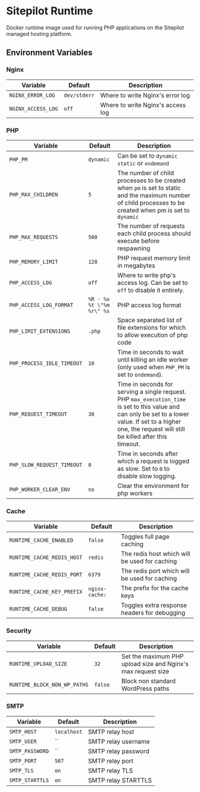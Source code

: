 # Sitepilot Runtime

Docker runtime image used for running PHP applications on the Sitepilot managed hosting platform.

## Environment Variables

### Nginx

|Variable|Default|Description|
|--------|-------------|-----------|
|`NGINX_ERROR_LOG`|`dev/stderr`|Where to write Nginx's error log|
|`NGINX_ACCESS_LOG`|`off`|Where to write Nginx's access log|

### PHP

|Variable|Default|Description|
|--------|-------------|-----------|
|`PHP_PM`|`dynamic`|Can be set to `dynamic` `static` or `ondemand`|
|`PHP_MAX_CHILDREN`|`5`|The number of child processes to be created when `pm` is set to static and the maximum number of child processes to be created when pm is set to `dynamic`|
|`PHP_MAX_REQUESTS`|`500`|The number of requests each child process should execute before respawning|
|`PHP_MEMORY_LIMIT`|`128`|PHP request memory limit in megabytes|
|`PHP_ACCESS_LOG`|`off`|Where to write php's access log. Can be set to `off` to disable it entirely.|
|`PHP_ACCESS_LOG_FORMAT`|`%R - %u %t \"%m %r\" %s`|PHP access log format|
|`PHP_LIMIT_EXTENSIONS`|`.php`|Space separated list of file extensions for which to allow execution of php code|
|`PHP_PROCESS_IDLE_TIMEOUT`|`10`|Time in seconds to wait until killing an idle worker (only used when `PHP_PM` is set to `ondemand`).|
|`PHP_REQUEST_TIMEOUT`|`30`|Time in seconds for serving a single request. PHP `max_execution_time` is set to this value and can only be set to a lower value. If set to a higher one, the request will still be killed after this timeout.|
|`PHP_SLOW_REQUEST_TIMEOUT`|`0`|Time in seconds after which a request is logged as slow. Set to `0` to disable slow logging.
|`PHP_WORKER_CLEAR_ENV`|`no`|Clear the environment for php workers|

### Cache
|Variable|Default|Description|
|--------|-------------|-----------|
|`RUNTIME_CACHE_ENABLED`|`false`|Toggles full page caching|
|`RUNTIME_CACHE_REDIS_HOST`|`redis`|The redis host which will be used for caching|
|`RUNTIME_CACHE_REDIS_PORT`|`6379`|The redis port which will be used for caching|
|`RUNTIME_CACHE_KEY_PREFIX`|`nginx-cache:`|The prefix for the cache keys|
|`RUNTIME_CACHE_DEBUG`|`false`|Toggles extra response headers for debugging|

### Security
|Variable|Default|Description|
|--------|-------------|-----------|
|`RUNTIME_UPLOAD_SIZE`|`32`|Set the maximum PHP upload size and Nginx's max request size|
|`RUNTIME_BLOCK_NON_WP_PATHS`|`false`|Block non standard WordPress paths|

### SMTP

|Variable|Default|Description|
|--------|-------------|-----------|
|`SMTP_HOST`|`localhost`|SMTP relay host|
|`SMTP_USER`|``|SMTP relay username|
|`SMTP_PASSWORD`|``|SMTP relay password|
|`SMTP_PORT`|`587`|SMTP relay port|
|`SMTP_TLS`|`on`|SMTP relay TLS|
|`SMTP_STARTTLS`|`on`|SMTP relay STARTTLS|
